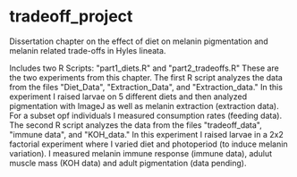 # tradeoff_project
Dissertation chapter on the effect of diet on melanin pigmentation and melanin related trade-offs in Hyles lineata. 

Includes two R Scripts: "part1_diets.R" and "part2_tradeoffs.R" These are the two experiments from this chapter. The first R script analyzes the data from the files "Diet_Data", "Extraction_Data", and "Extraction_data." In this experiment I raised larvae on 5 different diets and then analyzed pigmentation with ImageJ as well as melanin extraction (extraction data). For a subset opf individuals I measured consumption rates (feeding data). The second R script analyzes the data from the files "tradeoff_data", "immune data", and "KOH_data." In this experiment I raised larvae in a 2x2 factorial experiment where I varied diet and photoperiod (to induce melanin variation). I measured melanin immune response (immune data), adulut muscle mass (KOH data) and adult pigmentation (data pending).
